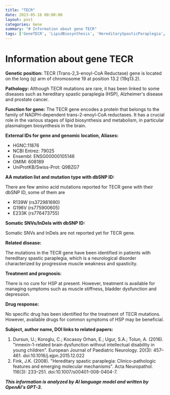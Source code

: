 ```yaml
---
title: "TECR"
date: 2023-05-16 00:00:00
layout: post
categories: Gene
summary: "# Information about gene TECR"
tags: ['GeneTECR', 'LipidBiosynthesis', 'HereditarySpasticParaplegia', 'NeurologicalDisorder', 'SymptomManagement', 'Mutation', 'NADPH', 'PlasmalogenBiosynthesis']
---
```


# Information about gene TECR

**Genetic position:** TECR (Trans-2,3-enoyl-CoA Reductase) gene is located on the long (q) arm of chromosome 19 at position 13.2 (19q13.2).

**Pathology:** Although TECR mutations are rare, it has been linked to some diseases such as hereditary spastic paraplegia (HSP), Alzheimer's disease and prostate cancer.

**Function for gene:** The TECR gene encodes a protein that belongs to the family of NADPH-dependent trans-2-enoyl-CoA reductases. It has a crucial role in the various stages of lipid biosynthesis and metabolism, in particular plasmalogen biosynthesis in the brain.

**External IDs for gene and genomic location, Aliases:**

- HGNC:11876
- NCBI Entrez: 79025
- Ensembl: ENSG00000105146
- OMIM: 608189
- UniProtKB/Swiss-Prot: Q9BZG7

**AA mutation list and mutation type with dbSNP ID:**

There are few amino acid mutations reported for TECR gene with their dbSNP ID, some of them are

- R139W (rs372981690)
- G196V (rs775900605)
- E233K (rs776473755)

**Somatic SNVs/InDels with dbSNP ID:**

Somatic SNVs and InDels are not reported yet for TECR gene.

**Related disease:**

The mutations in the TECR gene have been identified in patients with hereditary spastic paraplegia, which is a neurological disorder characterized by progressive muscle weakness and spasticity.

**Treatment and prognosis:**

There is no cure for HSP at present. However, treatment is available for managing symptoms such as muscle stiffness, bladder dysfunction and depression.

**Drug response:**

No specific drug has been identified for the treatment of TECR mutations. However, available drugs for common symptoms of HSP may be beneficial.

**Subject, author name, DOI links to related papers:**

1. Dursun, U.; Koroglu, C.; Kocasoy Orhan, E.; Ugur, S.A.; Tolun, A. (2016). "innexin-1-related brain dysfunction without intellectual disability in young children". European Journal of Paediatric Neurology. 20(3): 457–461. doi:10.1016/j.ejpn.2015.12.022
2. Fink, J.K. (2008). "Hereditary spastic paraplegia: Clinico-pathologic features and emerging molecular mechanisms". Acta Neuropathol. 116(3): 233–251. doi:10.1007/s00401-008-0404-7.

**_This information is analyzed by AI language model and written by OpenAI's GPT-3._**